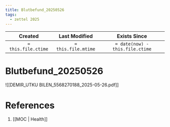 ```yaml
---
title: Blutbefund_20250526
tags:
  - zettel 2025
---
```


|       Created       |    Last Modified    |        Exists Since         |
| :-----------------: | :-----------------: | :-------------------------: |
| `= this.file.ctime` | `= this.file.mtime` | `= date(now) - this.file.ctime` |

# Blutbefund_20250526

![[DEMIR_UTKU BILEN_5568270188_2025-05-26.pdf]]

# References
1. [[MOC | Health]]